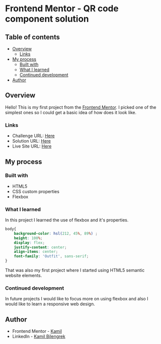 # Frontend Mentor - QR code component solution

## Table of contents

- [Overview](#overview)
  - [Links](#links)
- [My process](#my-process)
  - [Built with](#built-with)
  - [What I learned](#what-i-learned)
  - [Continued development](#continued-development)
- [Author](#author)

## Overview

Hello!
This is my first project from the [Frontend Mentor](https://www.frontendmentor.io).
I picked one of the simplest ones so I could get a basic idea of how does it look like.

### Links

- Challenge URL: [Here](https://www.frontendmentor.io/challenges/qr-code-component-iux_sIO_H)
- Solution URL: [Here](https://www.frontendmentor.io/solutions/qr-code-component-using-html-and-css-URQKF1V9u)
- Live Site URL: [Here](https://kammilos.github.io/QR-code-component/)

## My process

### Built with

- HTML5
- CSS custom properties
- Flexbox

### What I learned

In this project I learned the use of flexbox and it's properties.

```css
body{
    background-color: hsl(212, 45%, 89%) ;
    height: 100%;
    display: flex;
    justify-content: center;
    align-items: center;
    font-family: 'Outfit', sans-serif;
}
```

That was also my first project where I started using HTML5 semantic website elements.

### Continued development

In future projects I would like to focus more on using flexbox and also I would like to learn a responsive web design.

## Author

- Frontend Mentor - [Kamil](https://www.frontendmentor.io/profile/Kammilos)
- LinkedIn - [Kamil Bilengrek](https://www.linkedin.com/in/kamil-bilengrek-612a82238/)
